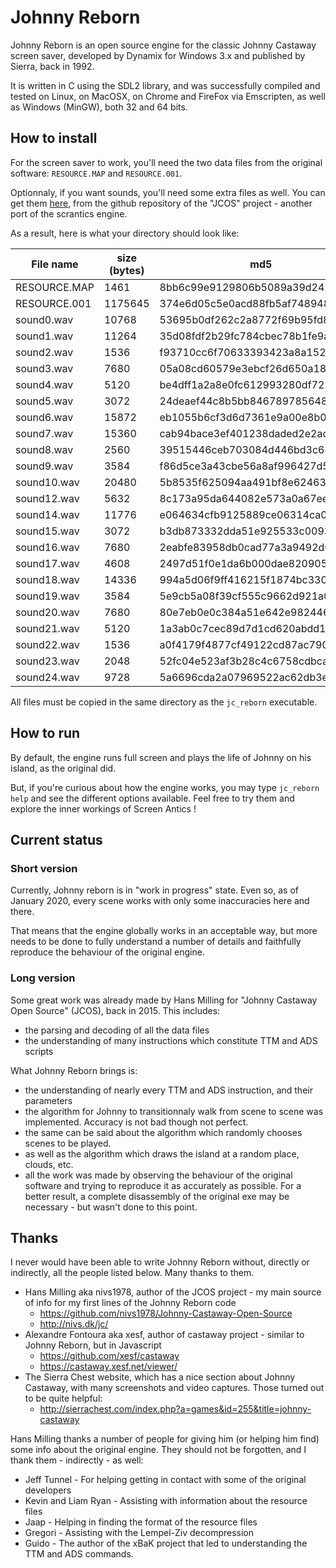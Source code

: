 # Johnny Reborn

Johnny Reborn is an open source engine for the classic Johnny Castaway screen saver, developed by Dynamix for Windows 3.x and published by Sierra, back in 1992.

It is written in C using the SDL2 library, and was successfully compiled and tested on Linux, on MacOSX, on Chrome and FireFox via Emscripten, as well as Windows (MinGW), both 32 and 64 bits.


## How to install

For the screen saver to work, you'll need the two data files from the original
software: `RESOURCE.MAP` and `RESOURCE.001`.

Optionnaly, if you want sounds, you'll need some extra files as well. You can get them [here](https://github.com/nivs1978/Johnny-Castaway-Open-Source/tree/master/JCOS/Resources), from the github repository of the "JCOS" project - another port of the scrantics engine.

As a result, here is what your directory should look like:

 | File name    | size (bytes) | md5                              |
 | -------------|--------------|----------------------------------|
 | RESOURCE.MAP |         1461 | 8bb6c99e9129806b5089a39d24228a36 |
 | RESOURCE.001 |      1175645 | 374e6d05c5e0acd88fb5af748948c899 |
 | sound0.wav   |        10768 | 53695b0df262c2a8772f69b95fd89463 |
 | sound1.wav   |        11264 | 35d08fdf2b29fc784cbec78b1fe9a7f2 |
 | sound2.wav   |         1536 | f93710cc6f70633393423a8a152a2c85 |
 | sound3.wav   |         7680 | 05a08cd60579e3ebcf26d650a185df25 |
 | sound4.wav   |         5120 | be4dff1a2a8e0fc612993280df721e0d |
 | sound5.wav   |         3072 | 24deaef44c8b5bb84678978564818103 |
 | sound6.wav   |        15872 | eb1055b6cf3d6d7361e9a00e8b088036 |
 | sound7.wav   |        15360 | cab94bace3ef401238daded2e2acec34 |
 | sound8.wav   |         2560 | 39515446ceb703084d446bd3c64bfbb0 |
 | sound9.wav   |         3584 | f86d5ce3a43cbe56a8af996427d5c173 |
 | sound10.wav  |        20480 | 5b8535f625094aa491bf8e6246342c77 |
 | sound12.wav  |         5632 | 8c173a95da644082e573a0a67ee6d6a3 |
 | sound14.wav  |        11776 | e064634cfb9125889ce06314ca01a1ea |
 | sound15.wav  |         3072 | b3db873332dda51e925533c009352c90 |
 | sound16.wav  |         7680 | 2eabfe83958db0cad77a3a9492d65fe7 |
 | sound17.wav  |         4608 | 2497d51f0e1da6b000dae82090531008 |
 | sound18.wav  |        14336 | 994a5d06f9ff416215f1874bc330e769 |
 | sound19.wav  |         3584 | 5e9cb5a08f39cf555c9662d921a0fed7 |
 | sound20.wav  |         7680 | 80e7eb0e0c384a51e642e982446fcf1d |
 | sound21.wav  |         5120 | 1a3ab0c7cec89d7d1cd620abdd161d91 |
 | sound22.wav  |         1536 | a0f4179f4877cf49122cd87ac7908a1e |
 | sound23.wav  |         2048 | 52fc04e523af3b28c4c6758cdbcafb84 |
 | sound24.wav  |         9728 | 5a6696cda2a07969522ac62db3e66757 |

All files must be copied in the same directory as the `jc_reborn` executable.


## How to run

By default, the engine runs full screen and plays the life of Johnny on his island, as the original did.

But, if you're curious about how the engine works, you may type `jc_reborn help` and see the different options available. Feel free to try them and explore the inner workings of Screen Antics !


## Current status

### Short version
Currently, Johnny reborn is in "work in progress" state. Even so, as of January 2020, every scene works with only some inaccuracies here and there.

That means that the engine globally works in an acceptable way, but more needs to be done to fully understand a number of details and faithfully reproduce the behaviour of the original engine.

### Long version

Some great work was already made by Hans Milling for "Johnny Castaway Open Source" (JCOS), back in 2015. This includes:
  - the parsing and decoding of all the data files
  - the understanding of many instructions which constitute TTM and ADS scripts

What Johnny Reborn brings is:
  - the understanding of nearly every TTM and ADS instruction, and their parameters
  - the algorithm for Johnny to transitionnaly walk from scene to scene was implemented. Accuracy is not bad though not perfect.
  - the same can be said about the algorithm which randomly chooses scenes to be played.
  - as well as the algorithm which draws the island at a random place, clouds, etc.
  - all the work was made by observing the behaviour of the original software and trying to reproduce it as accurately as possible. For a better result, a complete disassembly of the original exe may be necessary - but wasn't done to this point.


## Thanks

I never would have been able to write Johnny Reborn without, directly or indirectly, all the people listed below. Many thanks to them.

  - Hans Milling aka nivs1978, author of the JCOS project - my main source of info for my first lines of the Johnny Reborn code
    - https://github.com/nivs1978/Johnny-Castaway-Open-Source
    - http://nivs.dk/jc/
  - Alexandre Fontoura aka xesf, author of castaway project - similar to Johnny Reborn, but in Javascript
    - https://github.com/xesf/castaway
    - https://castaway.xesf.net/viewer/
  - The Sierra Chest website, which has a nice section about Johnny Castaway, with many screenshots and video captures. Those turned out to be quite helpful:
    - http://sierrachest.com/index.php?a=games&id=255&title=johnny-castaway

Hans Milling thanks a number of people for giving him (or helping him find) some info about the original engine. They should not be forgotten, and I thank them - indirectly - as well:

  - Jeff Tunnel - For helping getting in contact with some of the original developers
  - Kevin and Liam Ryan - Assisting with information about the resource files
  - Jaap - Helping in finding the format of the resource files
  - Gregori - Assisting with the Lempel-Ziv decompression
  - Guido - The author of the xBaK project that led to understanding the TTM and ADS commands.



